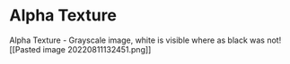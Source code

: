 # Alpha Texture
Alpha Texture - Grayscale image, white is visible where as black was not![[Pasted image 20220811132451.png]]
